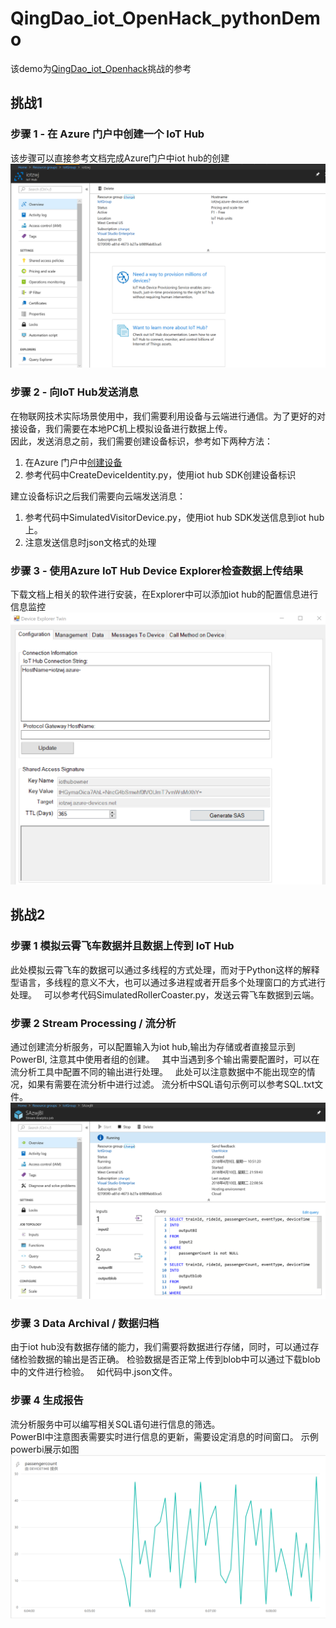 # QingDao_iot_OpenHack_pythonDemo  

该demo为[QingDao_iot_Openhack](https://github.com/Nick287/IoT-Hastfest-Qingdao)挑战的参考

## 挑战1

### 步骤 1 - 在 Azure 门户中创建一个 IoT Hub  
该步骤可以直接参考文档完成Azure门户中iot hub的创建
![iothub](iothub.png)

### 步骤 2 - 向IoT Hub发送消息
在物联网技术实际场景使用中，我们需要利用设备与云端进行通信。为了更好的对接设备，我们需要在本地PC机上模拟设备进行数据上传。  
因此，发送消息之前，我们需要创建设备标识，参考如下两种方法：  
1. 在Azure 门户中[创建设备](https://docs.microsoft.com/en-us/azure/iot-hub/iot-hub-csharp-csharp-device-management-get-started)
2. 参考代码中CreateDeviceIdentity.py，使用iot hub SDK创建设备标识

建立设备标识之后我们需要向云端发送消息：
1. 参考代码中SimulatedVisitorDevice.py，使用iot hub SDK发送信息到iot hub上。
2. 注意发送信息时json文格式的处理

### 步骤 3 - 使用Azure IoT Hub Device Explorer检查数据上传结果  
下载文档上相关的软件进行安装，在Explorer中可以添加iot hub的配置信息进行信息监控
![device_explorer](device_explorer.png)

## 挑战2

### 步骤 1 模拟云霄飞车数据并且数据上传到 IoT Hub
此处模拟云霄飞车的数据可以通过多线程的方式处理，而对于Python这样的解释型语言，多线程的意义不大，也可以通过多进程或者开启多个处理窗口的方式进行处理。  
可以参考代码SimulatedRollerCoaster.py，发送云霄飞车数据到云端。  

### 步骤 2 Stream Processing / 流分析
通过创建流分析服务，可以配置输入为iot hub,输出为存储或者直接显示到PowerBI, 注意其中使用者组的创建。  
其中当遇到多个输出需要配置时，可以在流分析工具中配置不同的输出进行处理。  
此处可以注意数据中不能出现空的情况，如果有需要在流分析中进行过滤。
流分析中SQL语句示例可以参考SQL.txt文件。
![SA](SA.png)

### 步骤 3 Data Archival / 数据归档
由于iot hub没有数据存储的能力，我们需要将数据进行存储，同时，可以通过存储检验数据的输出是否正确。
检验数据是否正常上传到blob中可以通过下载blob中的文件进行检验。  
如代码中.json文件。

### 步骤 4 生成报告
流分析服务中可以编写相关SQL语句进行信息的筛选。  
PowerBI中注意图表需要实时进行信息的更新，需要设定消息的时间窗口。
示例powerbi展示如图
![power bi](powerbi.png)
